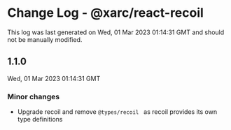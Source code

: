 # Change Log - @xarc/react-recoil

This log was last generated on Wed, 01 Mar 2023 01:14:31 GMT and should not be manually modified.

## 1.1.0
Wed, 01 Mar 2023 01:14:31 GMT

### Minor changes

- Upgrade recoil and remove `@types/recoil ` as recoil provides its own type definitions

